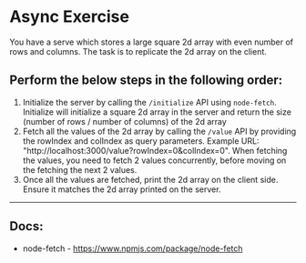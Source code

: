 # Async Exercise

You have a serve which stores a large square 2d array with even number of rows and columns. The task is to replicate the 2d array on the client.

## Perform the below steps in the following order:

1. Initialize the server by calling the `/initialize` API using `node-fetch`. Initialize will initialize a square 2d array in the server and return the size (number of rows / number of columns) of the 2d array
2. Fetch all the values of the 2d array by calling the `/value` API by providing the rowIndex and colIndex as query parameters. Example URL: "http://localhost:3000/value?rowIndex=0&colIndex=0". When fetching the values, you need to fetch 2 values concurrently, before moving on the fetching the next 2 values.
3. Once all the values are fetched, print the 2d array on the client side. Ensure it matches the 2d array printed on the server.

---

## Docs:

- node-fetch - https://www.npmjs.com/package/node-fetch
